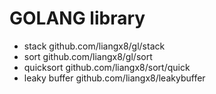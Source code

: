# GOLANG library

- stack github.com/liangx8/gl/stack
- sort github.com/liangx8/gl/sort
- quicksort github.com/liangx8/sort/quick
- leaky buffer github.com/liangx8/leakybuffer